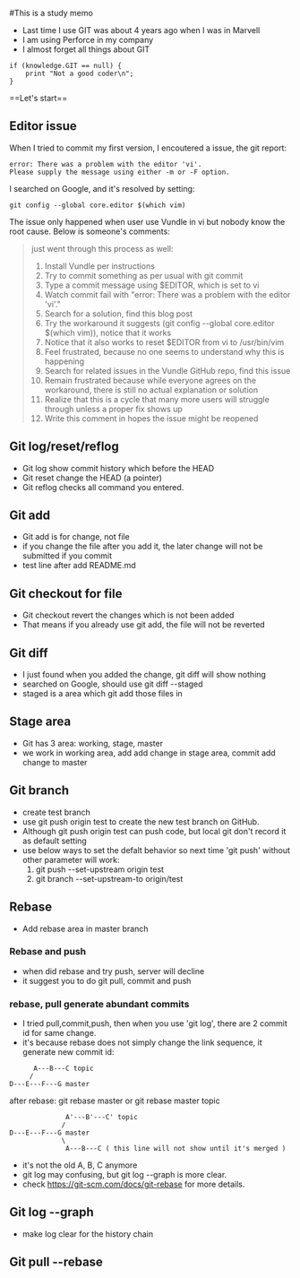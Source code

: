 #This is a study memo

- Last time I use GIT was about 4 years ago when I was in Marvell
- I am using Perforce in my company
- I almost forget all things about GIT

```
if (knowledge.GIT == null) {
    print "Not a good coder\n";
}
```

==Let's start==

## Editor issue

When I tried to commit my first version, I encoutered a issue, the git report:
```
error: There was a problem with the editor 'vi'.
Please supply the message using either -m or -F option.
```
I searched on Google, and it's resolved by setting:
```
git config --global core.editor $(which vim)
```
The issue only happened when user use Vundle in vi
but nobody know the root cause. Below is someone's comments:

>just went through this process as well:
>1. Install Vundle per instructions
>2. Try to commit something as per usual with git commit
>3. Type a commit message using $EDITOR, which is set to vi
>4. Watch commit fail with "error: There was a problem with the editor 'vi'."
>5. Search for a solution, find this blog post
>6. Try the workaround it suggests (git config --global core.editor $(which vim)), notice that it works
>7. Notice that it also works to reset $EDITOR from vi to /usr/bin/vim
>8. Feel frustrated, because no one seems to understand why this is happening
>9. Search for related issues in the Vundle GitHub repo, find this issue
>10. Remain frustrated because while everyone agrees on the workaround, there is still no actual explanation or solution
>11. Realize that this is a cycle that many more users will struggle through unless a proper fix shows up
>12. Write this comment in hopes the issue might be reopened

## Git log/reset/reflog

- Git log show commit history which before the HEAD
- Git reset change the HEAD (a pointer)
- Git reflog checks all command you entered.

## Git add

- Git add is for change, not file
- if you change the file after you add it, the later change will not be submitted if you commit
- test line after add README.md

## Git checkout for file

- Git checkout revert the changes which is not been added
- That means if you already use git add, the file will not be reverted

## Git diff

- I just found when you added the change, git diff will show nothing
- searched on Google, should use git diff --staged
- staged is a area which git add those files in

## Stage area

- Git has 3 area: working, stage, master
- we work in working area, add add change in stage area, commit add change to master

## Git branch

- create test branch
- use git push origin test to create the new test branch on GitHub.
- Although git push origin test can push code, but local git don't record it as default setting
- use below ways to set the defalt behavior so next time 'git push' without other parameter will work:
    1. git push --set-upstream origin test 
    2. git branch --set-upstream-to origin/test

## Rebase

- Add rebase area in master branch

### Rebase and push
 - when did rebase and try push, server will decline
 - it suggest you to do git pull, commit and push
### rebase, pull generate abundant commits 
- I tried pull,commit,push, then when you use 'git log', there are 2 commit id for same change.
- it's because rebase does not simply change the link sequence, it generate new commit id:

```
      A---B---C topic
     /
D---E---F---G master
```
after rebase: git rebase master or git rebase master topic
```
              A'---B'---C' topic
             /
D---E---F---G master
             \
              A---B---C ( this line will not show until it's merged )
```
- it's not the old A, B, C anymore
- git log may confusing, but git log --graph is more clear.
- check https://git-scm.com/docs/git-rebase for more details.

## Git log --graph

- make log clear for the history chain

## Git pull --rebase 
